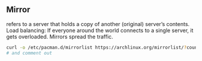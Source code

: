 
## Mirror
refers to a server that holds a copy of another (original) server’s contents.
Load balancing: If everyone around the world connects to a single server, it gets overloaded. Mirrors spread the traffic.

```bash
curl -o /etc/pacman.d/mirrorlist https://archlinux.org/mirrorlist/?country=JP
# and comment out
```
